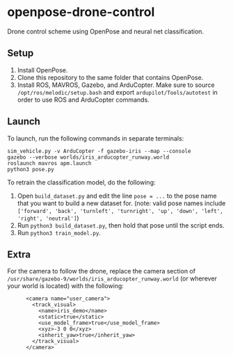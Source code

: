 # openpose-drone-control
Drone control scheme using OpenPose and neural net classification. 

## Setup

1. Install OpenPose.
2. Clone this repository to the same folder that contains OpenPose.
3. Install ROS, MAVROS, Gazebo, and ArduCopter. Make sure to source `/opt/ros/melodic/setup.bash` and export `ardupilot/Tools/autotest` in order to use ROS and ArduCopter commands.

## Launch

To launch, run the following commands in separate terminals:

```
sim_vehicle.py -v ArduCopter -f gazebo-iris --map --console
gazebo --verbose worlds/iris_arducopter_runway.world
roslaunch mavros apm.launch
python3 pose.py
```

To retrain the classification model, do the following:

1. Open `build_dataset.py` and edit the line `pose = ...` to the pose name that you want to build a new dataset for. (note: valid pose names include `['forward', 'back', 'turnleft', 'turnright', 'up', 'down', 'left', 'right', 'neutral']`)
2. Run `python3 build_dataset.py`, then hold that pose until the script ends. 
3. Run `python3 train_model.py`.

## Extra

For the camera to follow the drone, replace the camera section of `/usr/share/gazebo-9/worlds/iris_arducopter_runway.world` (or wherever your world is located) with the following:

```<camera name="user_camera">
      <camera name="user_camera">
        <track_visual>
          <name>iris_demo</name>
          <static>true</static>
          <use_model_frame>true</use_model_frame>
          <xyz>-3 0 0</xyz>
          <inherit_yaw>true</inherit_yaw>
        </track_visual>
      </camera>
```